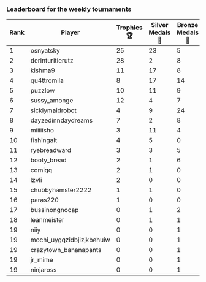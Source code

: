 ### Leaderboard for the weekly tournaments

| Rank | Player | Trophies 🏆 | Silver Medals 🥈 | Bronze Medals 🥉 | Points |
|----------|--------|------------|-----------------|-----------------|--------|
| 1 | osnyatsky | 25 | 23 | 5 | 100.5 |
| 2 | derinturitierutz | 28 | 2 | 8 | 90.0 |
| 3 | kishma9 | 11 | 17 | 8 | 54.0 |
| 4 | qu4ttromila | 8 | 17 | 14 | 48.0 |
| 5 | puzzlow | 10 | 11 | 9 | 45.5 |
| 6 | sussy_amonge | 12 | 4 | 7 | 43.5 |
| 7 | sicklymaidrobot | 4 | 9 | 24 | 33.0 |
| 8 | dayzedinndaydreams | 7 | 2 | 8 | 27.0 |
| 9 | miiiiisho | 3 | 11 | 4 | 22.0 |
| 10 | fishingalt | 4 | 5 | 0 | 17.0 |
| 11 | ryebreadward | 3 | 3 | 5 | 14.5 |
| 12 | booty_bread | 2 | 1 | 6 | 10.0 |
| 13 | comiqq | 2 | 1 | 0 | 7.0 |
| 14 | lzvli | 2 | 0 | 0 | 6.0 |
| 15 | chubbyhamster2222 | 1 | 1 | 0 | 4.0 |
| 16 | paras220 | 1 | 0 | 0 | 3.0 |
| 17 | bussinongnocap | 0 | 1 | 2 | 2.0 |
| 18 | leanmeister | 0 | 1 | 1 | 1.5 |
| 19 | niiy | 0 | 0 | 1 | 0.5 |
| 19 | mochi_uygqzidbjizjkbehuiw | 0 | 0 | 1 | 0.5 |
| 19 | crazytown_bananapants | 0 | 0 | 1 | 0.5 |
| 19 | jr_mime | 0 | 0 | 1 | 0.5 |
| 19 | ninjaross | 0 | 0 | 1 | 0.5 |
